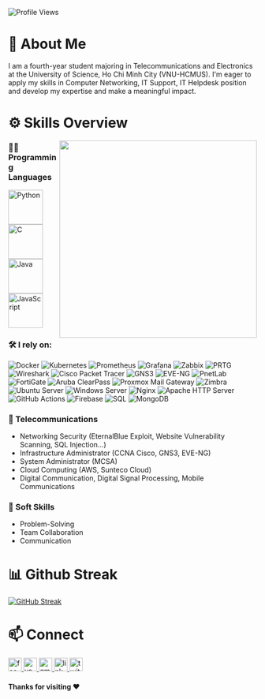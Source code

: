 <p align="left"> <img src="https://komarev.com/ghpvc/?username=tuannguyenba&label=Profile%20views&color=0e75b6&style=flat" alt="Profile Views" /> </p>

# 🚀 About Me
I am a fourth-year student majoring in Telecommunications and Electronics at the University of Science, Ho Chi Minh City (VNU-HCMUS). 
I'm eager to apply my skills in Computer Networking, IT Support, IT Helpdesk position and develop my expertise and make a meaningful impact.

# ⚙️ Skills Overview
<img align='right' src="https://camo.githubusercontent.com/130ffc354b6ee3c8c9e506276e598bf4e19ea7950df203dacf6aeee4fc543a50/68747470733a2f2f616e616c7974696373696e6469616d61672e636f6d2f77702d636f6e74656e742f75706c6f6164732f323031382f31322f646576656c6f7065722d6472696262626c652e676966" width="400">

### 👨‍💻 Programming Languages
<p>
  <a href="https://www.python.org/" target="_blank">
    <img src="https://cdn.jsdelivr.net/gh/devicons/devicon/icons/python/python-original.svg" alt="Python" width="70" height="70"/>
  </a>
  <a href="https://devdocs.io/c/" target="_blank">
    <img src="https://cdn.jsdelivr.net/gh/devicons/devicon/icons/c/c-original.svg" alt="C" width="70" height="70"/>
  </a>
  <a href="https://www.java.com/" target="_blank">
    <img src="https://cdn.jsdelivr.net/gh/devicons/devicon/icons/java/java-original.svg" alt="Java" width="70" height="70"/>
  </a>
  <a href="https://developer.mozilla.org/en-US/docs/Web/JavaScript" target="_blank">
    <img src="https://cdn.jsdelivr.net/gh/devicons/devicon/icons/javascript/javascript-original.svg" alt="JavaScript" width="70" height="70"/>
  </a>
</p>

### 🛠 I rely on:  
![Docker](https://img.shields.io/badge/-Docker-blue?logo=docker&logoColor=white) ![Kubernetes](https://img.shields.io/badge/-Kubernetes-326ce5?logo=kubernetes&logoColor=white) ![Prometheus](https://img.shields.io/badge/-Prometheus-e6522c?logo=prometheus&logoColor=white) ![Grafana](https://img.shields.io/badge/-Grafana-f46800?logo=grafana&logoColor=white) ![Zabbix](https://img.shields.io/badge/-Zabbix-DC382D?logo=zabbix&logoColor=white) ![PRTG](https://img.shields.io/badge/-PRTG%20Network%20Monitor-ffcc00?logo=windows&logoColor=black) ![Wireshark](https://img.shields.io/badge/-Wireshark-1679A7?logo=wireshark&logoColor=white) ![Cisco Packet Tracer](https://img.shields.io/badge/-Cisco%20Packet%20Tracer-1ba0d7?logo=cisco&logoColor=white) ![GNS3](https://img.shields.io/badge/-GNS3-2c3e50?logo=gns3&logoColor=white) ![EVE-NG](https://img.shields.io/badge/-EVE--NG-1f1f1f?logo=linux&logoColor=white) ![PnetLab](https://img.shields.io/badge/-PnetLab-003366?logo=proxmox&logoColor=white) ![FortiGate](https://img.shields.io/badge/-FortiGate-EE3124?logo=fortinet&logoColor=white) ![Aruba ClearPass](https://img.shields.io/badge/-Aruba%20ClearPass-FF6600?logo=aruba&logoColor=white) ![Proxmox Mail Gateway](https://img.shields.io/badge/-Proxmox%20Mail%20Gateway-E57000?logo=proxmox&logoColor=white) ![Zimbra](https://img.shields.io/badge/-Zimbra-DA1F26?logo=zimbra&logoColor=white) ![Ubuntu Server](https://img.shields.io/badge/-Ubuntu%20Server-E95420?logo=ubuntu&logoColor=white) ![Windows Server](https://img.shields.io/badge/-Windows%20Server-0078D6?logo=windows&logoColor=white) ![Nginx](https://img.shields.io/badge/-Nginx-009639?logo=nginx&logoColor=white) ![Apache HTTP Server](https://img.shields.io/badge/-Apache%20HTTP%20Server-D22128?logo=apache&logoColor=white) ![GitHub Actions](https://img.shields.io/badge/-GitHub%20Actions-2088FF?logo=githubactions&logoColor=white) ![Firebase](https://img.shields.io/badge/-Firebase-FFCA28?logo=firebase&logoColor=black) ![SQL](https://img.shields.io/badge/-SQL-4479A1?logo=mysql&logoColor=white) ![MongoDB](https://img.shields.io/badge/-MongoDB-47A248?logo=mongodb&logoColor=white)   

### 📡 Telecommunications
<ul>
  <li>Networking Security (EternalBlue Exploit, Website Vulnerability Scanning, SQL Injection...)</li>
  <li>Infrastructure Administrator (CCNA Cisco, GNS3, EVE-NG)</li>
  <li>System Administrator (MCSA)</li>
  <li>Cloud Computing (AWS, Sunteco Cloud)</li>
  <li>Digital Communication, Digital Signal Processing, Mobile Communications</li>
</ul>

### 🤝 Soft Skills
<ul>
  <li>Problem-Solving</li>
  <li>Team Collaboration</li>
  <li>Communication</li>
</ul>

# 📊 Github Streak
[![GitHub Streak](https://streak-stats.demolab.com/?user=MnTrinfs)](https://git.io/streak-stats)


# 📫 Connect
<p>
    <a href="https://www.facebook.com/minhtri.nguyenngoc.3572" target="_blank">
        <img src="https://img.shields.io/static/v1?message=Facebook&logo=facebook&label=&color=1877F2&logoColor=white&labelColor=&style=for-the-badge" height="27" alt="facebook logo"  />
    </a>
    <a href="https://www.youtube.com/@davidnguyen7897" target="_blank">
        <img src="https://img.shields.io/static/v1?message=Youtube&logo=youtube&label=&color=FF0000&logoColor=white&labelColor=&style=for-the-badge" height="27" alt="youtube logo"  />
      </a>
    <a href="mailto:bthong45@gmail.com" target="_blank">
        <img src="https://img.shields.io/static/v1?message=Gmail&logo=gmail&label=&color=D14836&logoColor=white&labelColor=&style=for-the-badge" height="27" alt="gmail logo"  />
    </a>
    <a href="https://www.linkedin.com/in/nguynngcminhtr7" target="_blank">
        <img src="https://img.shields.io/static/v1?message=LinkedIn&logo=linkedin&label=&color=0077B5&logoColor=white&labelColor=&style=for-the-badge" height="27" alt="linkedin logo"  />
    </a>
    <a href="https://x.com/NguynNgcMinhTr7" target="_blank">
        <img src="https://img.shields.io/static/v1?message=Twitter&logo=twitter&label=&color=1DA1F2&logoColor=white&labelColor=&style=for-the-badge" height="27" alt="twitter logo"  />
    </a>
</p>

#### Thanks for visiting :heart:
